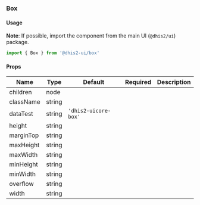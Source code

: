 ### Box

#### Usage

**Note**: If possible, import the component from the main UI (`@dhis2/ui`) package.

```js
import { Box } from '@dhis2-ui/box'
```

#### Props

| Name      | Type   | Default              | Required | Description |
| --------- | ------ | -------------------- | -------- | ----------- |
| children  | node   |                      |          |             |
| className | string |                      |          |             |
| dataTest  | string | `'dhis2-uicore-box'` |          |             |
| height    | string |                      |          |             |
| marginTop | string |                      |          |             |
| maxHeight | string |                      |          |             |
| maxWidth  | string |                      |          |             |
| minHeight | string |                      |          |             |
| minWidth  | string |                      |          |             |
| overflow  | string |                      |          |             |
| width     | string |                      |          |             |
